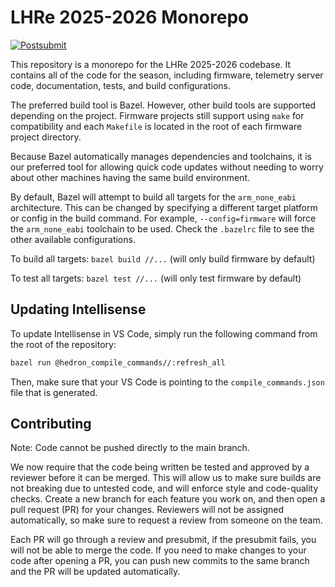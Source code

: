 # LHRe 2025-2026 Monorepo

[![Postsubmit](https://github.com/LonghornRacingElectric/lhre-2026/actions/workflows/postsubmit.yml/badge.svg)](https://github.com/LonghornRacingElectric/lhre-2026/actions/workflows/postsubmit.yml)

This repository is a monorepo for the LHRe 2025-2026 codebase. It contains all of the code for the season,
including firmware, telemetry server code, documentation, tests, and build configurations.

The preferred build tool is Bazel. However, other build tools are supported depending on the project.
Firmware projects still support using `make` for compatibility and each `Makefile` is located in the root
of each firmware project directory.

Because Bazel automatically manages dependencies and toolchains, it is our preferred tool for
allowing quick code updates without needing to worry about other machines having the same build environment.

By default, Bazel will attempt to build all targets for the `arm_none_eabi` architecture.
This can be changed by specifying a different target platform or config in the build command. For example,
`--config=firmware` will force the `arm_none_eabi` toolchain to be used. Check the `.bazelrc` file to
see the other available configurations.

To build all targets: `bazel build //...` (will only build firmware by default)

To test all targets: `bazel test //...` (will only test firmware by default)

## Updating Intellisense

To update Intellisense in VS Code, simply run the following command from the root of the repository:

```bash
bazel run @hedron_compile_commands//:refresh_all
```

Then, make sure that your VS Code is pointing to the `compile_commands.json` file that is generated.

## Contributing

Note: Code cannot be pushed directly to the main branch.

We now require that the code being written be tested and approved by a reviewer before it can be merged.
This will allow us to make sure builds are not breaking due to untested code, and will enforce style
and code-quality checks. Create a new branch for each feature you work on, and then open a pull request
(PR) for your changes. Reviewers will not be assigned automatically, so make sure to request a review from
someone on the team.

Each PR will go through a review and presubmit, if the presubmit fails, you will not be able to merge the code.
If you need to make changes to your code after opening a PR, you can push new commits to the same branch and the PR will be updated automatically.
